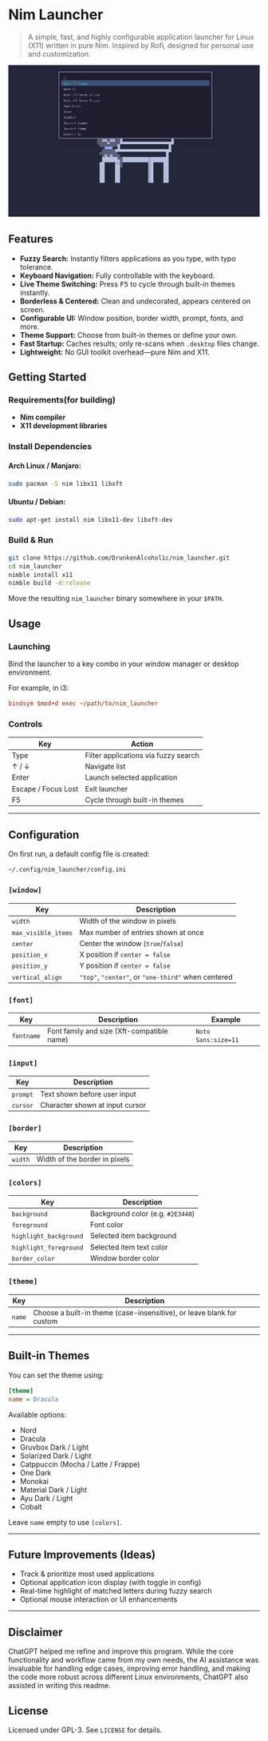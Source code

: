 # Nim Launcher

> A simple, fast, and highly configurable application launcher for Linux (X11) written in pure Nim. Inspired by Rofi, designed for personal use and customization.

![Nim Launcher with Dracula Colours](ScreenShot.png)

## Features

- **Fuzzy Search:** Instantly filters applications as you type, with typo tolerance.
- **Keyboard Navigation:** Fully controllable with the keyboard.
- **Live Theme Switching:** Press <kbd>F5</kbd> to cycle through built-in themes instantly.
- **Borderless & Centered:** Clean and undecorated, appears centered on screen.
- **Configurable UI:** Window position, border width, prompt, fonts, and more.
- **Theme Support:** Choose from built-in themes or define your own.
- **Fast Startup:** Caches results; only re-scans when `.desktop` files change.
- **Lightweight:** No GUI toolkit overhead—pure Nim and X11.

## Getting Started

### Requirements(for building)

- **Nim compiler**
- **X11 development libraries**

### Install Dependencies

#### Arch Linux / Manjaro:

```bash
sudo pacman -S nim libx11 libxft
```

#### Ubuntu / Debian:

```bash
sudo apt-get install nim libx11-dev libxft-dev
```

### Build & Run

```bash
git clone https://github.com/DrunkenAlcoholic/nim_launcher.git
cd nim_launcher
nimble install x11
nimble build -d:release
```

Move the resulting `nim_launcher` binary somewhere in your `$PATH`.

## Usage

### Launching

Bind the launcher to a key combo in your window manager or desktop environment.

For example, in i3:

```ini
bindsym $mod+d exec ~/path/to/nim_launcher
```

### Controls

| Key                 | Action                               |
| ------------------- | ------------------------------------ |
| Type                | Filter applications via fuzzy search |
| ↑ / ↓               | Navigate list                        |
| Enter               | Launch selected application          |
| Escape / Focus Lost | Exit launcher                        |
| F5                  | Cycle through built-in themes        |

---

## Configuration

On first run, a default config file is created:

```
~/.config/nim_launcher/config.ini
```

### `[window]`

| Key                 | Description                                         |
| ------------------- | --------------------------------------------------- |
| `width`             | Width of the window in pixels                       |
| `max_visible_items` | Max number of entries shown at once                 |
| `center`            | Center the window (`true`/`false`)                  |
| `position_x`        | X position if `center = false`                      |
| `position_y`        | Y position if `center = false`                      |
| `vertical_align`    | `"top"`, `"center"`, or `"one-third"` when centered |

### `[font]`

| Key        | Description                                | Example             |
| ---------- | ------------------------------------------ | ------------------- |
| `fontname` | Font family and size (Xft-compatible name) | `Noto Sans:size=11` |

### `[input]`

| Key      | Description                     |
| -------- | ------------------------------- |
| `prompt` | Text shown before user input    |
| `cursor` | Character shown at input cursor |

### `[border]`

| Key     | Description                   |
| ------- | ----------------------------- |
| `width` | Width of the border in pixels |

### `[colors]`

| Key                    | Description                       |
| ---------------------- | --------------------------------- |
| `background`           | Background color (e.g. `#2E3440`) |
| `foreground`           | Font color                        |
| `highlight_background` | Selected item background          |
| `highlight_foreground` | Selected item text color          |
| `border_color`         | Window border color               |

### `[theme]`

| Key    | Description                                                           |
| ------ | --------------------------------------------------------------------- |
| `name` | Choose a built-in theme (case-insensitive), or leave blank for custom |

---

## Built-in Themes

You can set the theme using:

```ini
[theme]
name = Dracula
```

Available options:

- Nord
- Dracula
- Gruvbox Dark / Light
- Solarized Dark / Light
- Catppuccin (Mocha / Latte / Frappe)
- One Dark
- Monokai
- Material Dark / Light
- Ayu Dark / Light
- Cobalt

Leave `name` empty to use `[colors]`.

---

## Future Improvements (Ideas)

- Track & prioritize most used applications
- Optional application icon display (with toggle in config)
- Real-time highlight of matched letters during fuzzy search
- Optional mouse interaction or UI enhancements

---

## Disclaimer

ChatGPT helped me refine and improve this program. While the core functionality and workflow came from my own needs, the AI assistance was invaluable for handling edge cases, improving error handling, and making the code more robust across different Linux environments, ChatGPT also assisted in writing this readme.

## License

Licensed under GPL-3. See `LICENSE` for details.
